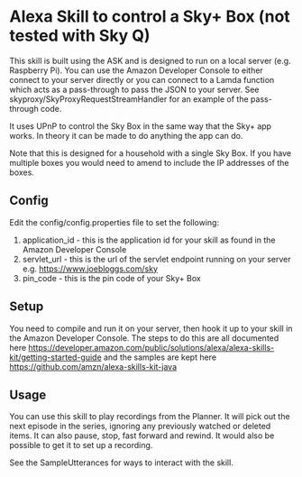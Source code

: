 # Alexa Skill to control a Sky+ Box (not tested with Sky Q)
This skill is built using the ASK and is designed to run on a local server (e.g. Raspberry Pi). You can use the Amazon Developer Console to
either connect to your server directly or you can connect to a Lamda function which acts as a pass-through to pass the JSON to your server.
See skyproxy/SkyProxyRequestStreamHandler for an example of the pass-through code.

It uses UPnP to control the Sky Box in the same way that the Sky+ app works. In theory it can be made to do anything the app can do.

Note that this is designed for a household with a single Sky Box. If you have multiple boxes you would need to amend to include the IP addresses of the boxes.

## Config
Edit the config/config.properties file to set the following:
1. application_id - this is the application id for your skill as found in the Amazon Developer Console
2. servlet_url - this is the url of the servlet endpoint running on your server e.g. https://www.joebloggs.com/sky
3. pin_code - this is the pin code of your Sky+ Box

## Setup
You need to compile and run it on your server, then hook it up to your skill in the Amazon Developer Console. The steps to do this are all documented
here https://developer.amazon.com/public/solutions/alexa/alexa-skills-kit/getting-started-guide and the samples are kept here
https://github.com/amzn/alexa-skills-kit-java

## Usage
You can use this skill to play recordings from the Planner. It will pick out the next episode in the series, ignoring
any previously watched or deleted items. It can also pause, stop, fast forward and rewind. It would also be possible to
get it to set up a recording.

See the SampleUtterances for ways to interact with the skill.
